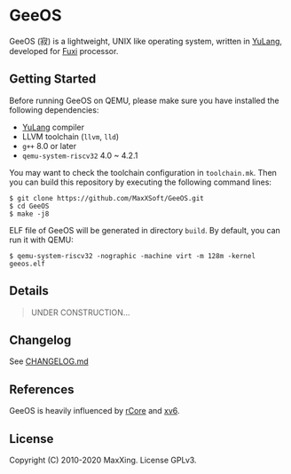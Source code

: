 # GeeOS

GeeOS (寂) is a lightweight, UNIX like operating system, written in [YuLang](https://github.com/MaxXSoft/YuLang), developed for [Fuxi](https://github.com/MaxXSoft/Fuxi) processor.

## Getting Started

Before running GeeOS on QEMU, please make sure you have installed the following dependencies:

* [YuLang](https://github.com/MaxXSoft/YuLang) compiler
* LLVM toolchain (`llvm`, `lld`)
* `g++` 8.0 or later
* `qemu-system-riscv32` 4.0 ~ 4.2.1

You may want to check the toolchain configuration in `toolchain.mk`. Then you can build this repository by executing the following command lines:

```
$ git clone https://github.com/MaxXSoft/GeeOS.git
$ cd GeeOS
$ make -j8
```

ELF file of GeeOS will be generated in directory `build`. By default, you can run it with QEMU:

```
$ qemu-system-riscv32 -nographic -machine virt -m 128m -kernel geeos.elf
```

## Details

> UNDER CONSTRUCTION...

## Changelog

See [CHANGELOG.md](CHANGELOG.md)

## References

GeeOS is heavily influenced by [rCore](https://github.com/rcore-os/rCore) and [xv6](https://github.com/mit-pdos/xv6-riscv).

## License

Copyright (C) 2010-2020 MaxXing. License GPLv3.
